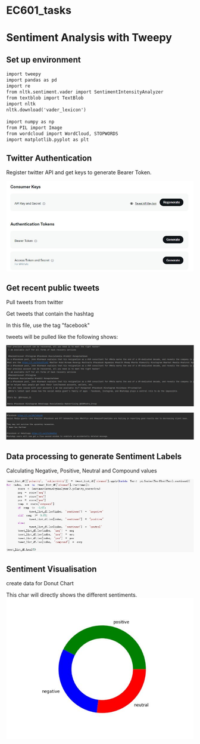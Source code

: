 # EC601_tasks
Sentiment Analysis with Tweepy
========
Set up environment
--

```
import tweepy
import pandas as pd
import re
from nltk.sentiment.vader import SentimentIntensityAnalyzer
from textblob import TextBlob
import nltk
nltk.download('vader_lexicon')

import numpy as np
from PIL import Image
from wordcloud import WordCloud, STOPWORDS
import matplotlib.pyplot as plt
```

Twitter Authentication
--
Register twitter API and get keys to generate Bearer Token.


![image](https://github.com/Refulic/EC601_tasks/blob/main/pics/keys_and_tokens.JPG)

Get recent public tweets
--

Pull tweets from twitter

Get tweets that contain the hashtag

In this file, use the tag "facebook"

tweets will be pulled like the following shows:

![image](https://github.com/Refulic/EC601_tasks/blob/main/pics/tweet1.JPG)

![image](https://github.com/Refulic/EC601_tasks/blob/main/pics/tweet2.JPG)

Data processing to generate Sentiment Labels
--
Calculating Negative, Positive, Neutral and Compound values

![image](https://github.com/Refulic/EC601_tasks/blob/main/pics/data_processing.JPG)

Sentiment Visualisation
--
create data for Donut Chart

This char will directly shows the different sentiments.
![image](https://github.com/Refulic/EC601_tasks/blob/main/pics/graphy.JPG)





